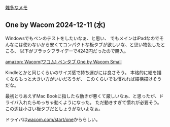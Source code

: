 [雑多なメモ](%E9%9B%91%E5%A4%9A%E3%81%AA%E3%83%A1%E3%83%A2)

## One by Wacom 2024-12-11 (水)

Windowsでもペンのテストをしたいなぁ、と思い、
でもメインはiPadなのでそんなには使わないから安くてコンパクトな板タブが欲しいな、と思い物色したところ、
以下がブラックフライデーで4242円だったので購入。

[amazon: Wacom(ワコム) ペンタブ One by Wacom Small](https://amzn.to/4gaiTLq)

Kindleとかと同じくらいのサイズ感で持ち運びには良さそう。
本格的に絵を描くならもっと大きい方がいいだろうが、
このくらいでも慣れれば結構描けそうだな。

最初とりあえずMac Bookに指したら動きが悪くて厳しいなぁ、と思ったが、ドライバ入れたらめっちゃ動くようになった。
ただ動きすぎて慣れが必要そう。この辺は小さい板タブだとしょうがないよなぁ。

ドライバは[wacom.com/start/one](https://wacom.com/start/one)かららしい。